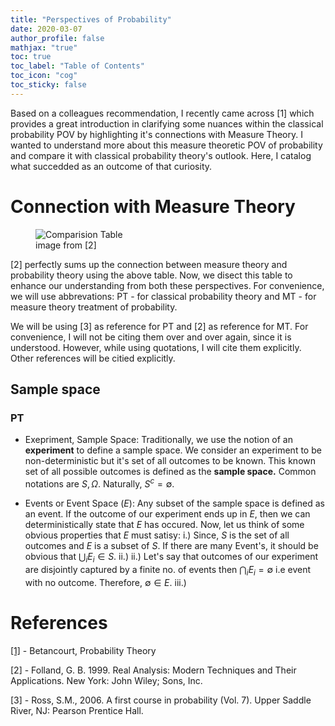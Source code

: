 ```yaml
---
title: "Perspectives of Probability"
date: 2020-03-07
author_profile: false
mathjax: "true"
toc: true
toc_label: "Table of Contents"
toc_icon: "cog"
toc_sticky: false
---
```



Based on a colleagues recommendation, I recently came across [1] which provides a great introduction in clarifying some nuances within the classical probability POV by highlighting it's connections with Measure Theory. I wanted to understand more about this measure theoretic POV of probability and compare it with classical probability theory's outlook. Here, I catalog what succedded as an outcome of that curiosity.

# Connection with Measure Theory

<figure>
  <img src="{{site.url}}/images/measuretheoryprob/1.jpg" alt="Comparision Table"/>
  <figcaption>image from [2]</figcaption>
</figure>

[2] perfectly sums up the connection between measure theory and probability theory using the above table. Now, we disect this table to enhance our understanding from both these perspectives. For convenience, we will use abbrevations: PT - for classical probability theory and MT - for measure theory treatment of probability.

We will be using [3] as reference for PT and [2] as reference for MT. For convenience, I will not be citing them over and over again, since it is understood. However, while using quotations, I will cite them explicitly. Other references will be citied explicitly.

## Sample space

### PT

* Exepriment, Sample Space: Traditionally, we use the notion of an **experiment** to define a sample space.
We consider an experiment to be non-deterministic but it's set of all outcomes to be known. This known set of all possible outcomes is defined as the **sample space.** Common notations are $S, \Omega$. Naturally, $S^c = \emptyset$.

* Events or Event Space $(E)$: Any subset of the sample space is defined as an event. If the outcome of our experiment ends up in $E$, then we can deterministically state that $E$ has occured. Now, let us think of some obvious properties that $E$ must satisy: i.) Since, $S$ is the set of all outcomes and $E$ is a subset of $S$. If there are many Event's, it should be obvious that $\bigcup_{i}E_i \in S$. ii.) ii.) Let's say that outcomes of our experiment are disjointly captured by a finite no. of events then $\bigcap_{i} E_i = \emptyset$ i.e event with no outcome. Therefore, $\emptyset \in E$. iii.) 



# References

[[1]](https://betanalpha.github.io/assets/case_studies/probability_theory.html) - Betancourt, Probability Theory

[2] - Folland, G. B. 1999. Real Analysis: Modern Techniques and Their Applications. New York: John Wiley; Sons, Inc.

[3] - Ross, S.M., 2006. A first course in probability (Vol. 7). Upper Saddle River, NJ: Pearson Prentice Hall.
